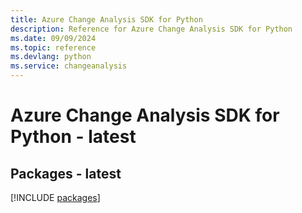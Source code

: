```yaml
---
title: Azure Change Analysis SDK for Python
description: Reference for Azure Change Analysis SDK for Python
ms.date: 09/09/2024
ms.topic: reference
ms.devlang: python
ms.service: changeanalysis
---
```

# Azure Change Analysis SDK for Python - latest
## Packages - latest
[!INCLUDE [packages](change-analysis-index.md)]